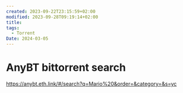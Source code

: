 ```yaml
---
created: 2023-09-22T23:15:59+02:00
modified: 2023-09-28T09:19:14+02:00
title: 
tags:
  - Torrent
Date: 2024-03-05
---
```


# AnyBT bittorrent search

https://anybt.eth.link/#/search?q=Mario%20&order=&category=&s=yc

# 